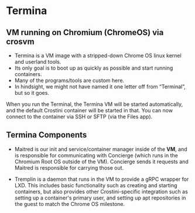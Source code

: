 # Termina

## VM running on Chromium (ChromeOS) via crosvm

* Termina is a VM image with a stripped-down Chrome OS linux kernel and userland tools. 
* Its only goal is to boot up as quickly as possible and start running containers. 
* Many of the programs/tools are custom here. 
* In hindsight, we might not have named it one letter off from “Terminal”, but so it goes.

When you run the Terminal, the Termina VM will be started automatically, and the default Crostini container will be started in that. You can now connect to the container via SSH or SFTP (via the Files app).


## Termina Components

* Maitred is our init and service/container manager inside of the **VM**, and is responsible for communicating with Concierge (which runs in the Chromium Root OS outside of the VM). Concierge sends it requests and Maitred is responsible for carrying those out.

* Tremplin is a daemon that runs in the VM to provide a gRPC wrapper for LXD. This includes basic functionality such as creating and starting containers, but also provides other Crostini-specific integration such as setting up a container's primary user, and setting up apt repositories in the guest to match the Chrome OS milestone.

